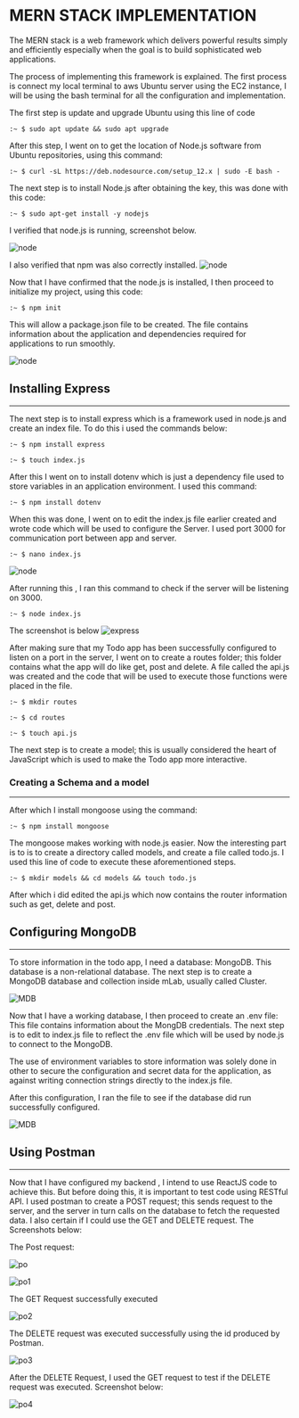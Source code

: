 # MERN STACK IMPLEMENTATION
The MERN stack is a web framework which delivers powerful results simply and efficiently especially when the goal is to build sophisticated web applications.

The process of implementing this framework is explained. The first process is connect my local terminal to aws Ubuntu server using the EC2 instance, I will be using the bash terminal for all the configuration and implementation.

The first step is update and upgrade Ubuntu using this line of code

`:~ $ sudo apt update && sudo apt upgrade`

After this step, I went on to get the location of Node.js software from Ubuntu repositories, using this command:

`:~ $ curl -sL https://deb.nodesource.com/setup_12.x | sudo -E bash -`

The next step is to install Node.js after obtaining the key, this was done with this code: 

`:~ $ sudo apt-get install -y nodejs`

I verified that node.js is running, screenshot below.

![node](./images/update.png)

I also verified that npm was also correctly installed.
![node](./images/npm.png)

Now that I have confirmed that the node.js is installed, I then proceed to initialize my project, using this code:

`:~ $ npm init` 
 
 This will allow a package.json file to be created. The file contains information about the application and dependencies required for applications to run smoothly.

 ![node](./images/ins.png)


 ## Installing Express
 ___
 
The next step is to install express which is a framework used in node.js and create an index file. To do this i used the commands below:

`:~ $ npm install express` 

`:~ $ touch index.js`

After this I went on to install dotenv which is just a dependency file used to store variables in an application environment. I used this command:
 
`:~ $ npm install dotenv`

 When this was done, I went on to edit the index.js file earlier created and wrote code which will be used to configure the Server. I used port 3000 for communication port between app and server.

`:~ $ nano index.js`

 ![node](./images/ser.png)

 After running this , I ran this command to check if the server will be listening on 3000.


`:~ $ node index.js`

The screenshot is below
![express](./images/expressworks.png)

After making sure that my Todo app has been successfully configured to listen on a port in the server, I went on to create a routes folder; this folder contains what the app will do like get, post and delete. A file called the api.js was created and the code that will be used to execute those functions were placed in the file. 

`:~ $ mkdir routes`

`:~ $ cd routes`

`:~ $ touch api.js`

The next step is to create a model; this is usually considered the heart of JavaScript which is used to make the Todo app more interactive.


 ### Creating a Schema and a model
 ___
After which I install mongoose using the command:

`:~ $ npm install mongoose`

The mongoose makes working with node.js easier. Now the interesting part is to is to create a directory called models, and create a file called todo.js. I used this line of code to execute these aforementioned steps.

`:~ $ mkdir models && cd models && touch todo.js`

After which i did edited the api.js which now contains the router information such as get, delete and post. 

 ## Configuring MongoDB
 ___ 

To store information in the todo app, I need a database: MongoDB. This database is a non-relational database. The next step is to create a MongoDB database and collection inside mLab, usually called Cluster. 

![MDB](./images/mongo.png)

Now that I have a working database, I then proceed to create an .env file: This file contains information about the MongDB credentials.
The next step is to edit to index.js file to reflect the .env file which will be used by node.js to connect to the MongoDB.

The use of environment variables to store information was solely done in other to secure the configuration and secret data for the application, as against writing connection strings directly to the index.js file.

After this configuration, I ran the file to see if the database did run successfully configured.

![MDB](./images/database.png)


 ## Using Postman
 ___ 

Now that I have configured my backend , I intend to use ReactJS code to achieve this. But before doing this, it is important to test code using RESTful API. I used postman to create a POST request; this sends request to the server, and the server in turn calls on the database to fetch the requested data. I also certain if I could use the GET and DELETE request. The Screenshots below:

The Post request:

![po](./images/s1.png)

![po1](./images/s2.png)



The GET Request successfully executed

![po2](./images/s3.png)



The DELETE request was executed successfully using the 
id produced by Postman.



![po3](./images/s4.png)





After the DELETE Request, I used the GET request to test if the DELETE request was executed. Screenshot below:

![po4](./images/s5.png)














